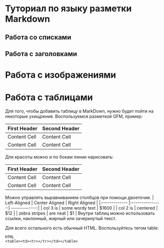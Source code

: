 # Туториал по языку разметки Markdown

## Работа со списками

## Работа с заголовками

# Работа с изображениями

# Работа с таблицами

Для того, чтобы добавить таблицу в MarkDown, нужно будет пойти на некоторые ухищрения. Воспользуемся разметкой GFM, пример:

First Header | Second Header
------------- | -------------
Content Cell | Content Cell
Content Cell | Content Cell
Для красоты можно и по бокам линии нарисовать:

| First Header | Second Header |
| ------------- | ------------- |
| Content Cell | Content Cell |
| Content Cell | Content Cell |
Можно управлять выравниванием столбцов при помощи
двоеточия.
| Left-Aligned | Center Aligned | Right Aligned |
|:------------- |:---------------:| -------------:|
| col 3 is | some wordy text | $1600 |
| col 2 is | centered | $12 |
| zebra stripes | are neat | $1 |
Внутри таблиц можно использовать ссылки, наклонный,
жирный или зачеркнутый текст.


Для всего остального есть обычный HTML. Воспользуйтесь тегом table:
```
HTML 
<table><td><tr></tr></td></table>

``` 
